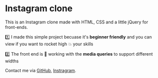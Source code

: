 # Instagram clone
This is an Instagram clone made with HTML, CSS and a little jQuery for front-ends.

:one: I made this simple project becuase it's __beginner friendly__ and you can view if you want to rocket high :boom: your skills

:two: The front end is :100: working with the **media queries** to support different widths

Contact me via [GitHub](https://github.com/sam0132nodier/), [Instragram](https://www.instagram.com/sam0132nodier/).
